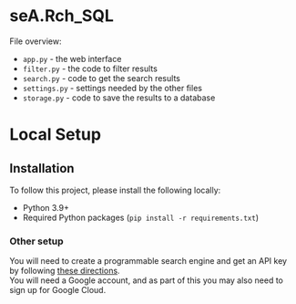 # seA.Rch_SQL

File overview:

* `app.py` - the web interface
* `filter.py` - the code to filter results
* `search.py` - code to get the search results
* `settings.py` - settings needed by the other files
* `storage.py` - code to save the results to a database

# Local Setup

## Installation

To follow this project, please install the following locally:

* Python 3.9+
* Required Python packages (`pip install -r requirements.txt`)

### Other setup

You will need to create a programmable search engine and get an API key by following [these directions](https://developers.google.com/custom-search/v1/introduction).  
You will need a Google account, and as part of this you may also need to sign up for Google Cloud.
